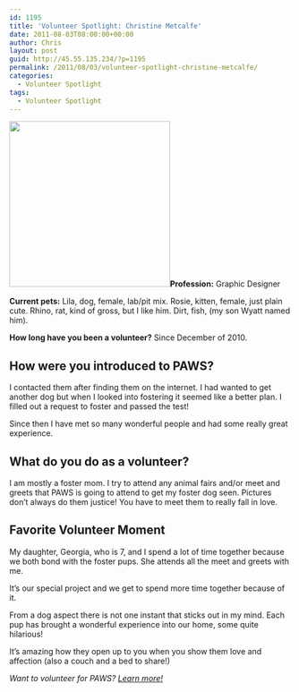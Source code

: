 ```yaml
---
id: 1195
title: 'Volunteer Spotlight: Christine Metcalfe'
date: 2011-08-03T08:00:00+00:00
author: Chris
layout: post
guid: http://45.55.135.234/?p=1195
permalink: /2011/08/03/volunteer-spotlight-christine-metcalfe/
categories:
  - Volunteer Spotlight
tags:
  - Volunteer Spotlight
---
```

**<img class="size-full wp-image-1439 aligncenter" title="59284_475857746336_2052293_n" src="https://pawsnewengland.com/wp-content/uploads/2011/08/59284_475857746336_2052293_n.jpg" alt="" width="287" height="296" />Profession:** Graphic Designer

**Current pets:** Lila, dog, female, lab/pit mix. Rosie, kitten, female, just plain cute. Rhino, rat, kind of gross, but I like him. Dirt, fish, (my son Wyatt named him).

**How long have you been a volunteer?** Since December of 2010.

## How were you introduced to PAWS?

I contacted them after finding them on the internet. I had wanted to get another dog but when I looked into fostering it seemed like a better plan. I filled out a request to foster and passed the test!

Since then I have met so many wonderful people and had some really great experience.

## What do you do as a volunteer?

I am mostly a foster mom. I try to attend any animal fairs and/or meet and greets that PAWS is going to attend to get my foster dog seen. Pictures don&#8217;t always do them justice! You have to meet them to really fall in love.

## Favorite Volunteer Moment

My daughter, Georgia, who is 7, and I spend a lot of time together because we both bond with the foster pups. She attends all the meet and greets with me.

It&#8217;s our special project and we get to spend more time together because of it.

From a dog aspect there is not one instant that sticks out in my mind. Each pup has brought a wonderful experience into our home, some quite hilarious!

It&#8217;s amazing how they open up to you when you show them love and affection (also a couch and a bed to share!)

_Want to volunteer for PAWS? [Learn more!](https://pawsnewengland.com/help/)_